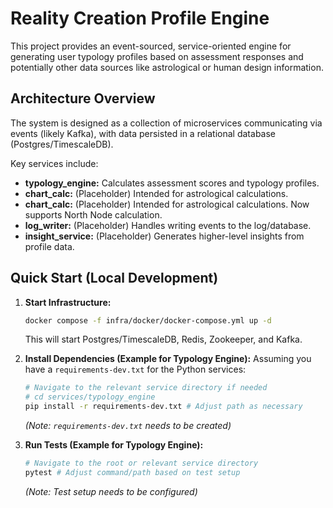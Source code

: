 # Reality Creation Profile Engine

This project provides an event-sourced, service-oriented engine for generating user typology profiles based on assessment responses and potentially other data sources like astrological or human design information.

## Architecture Overview

The system is designed as a collection of microservices communicating via events (likely Kafka), with data persisted in a relational database (Postgres/TimescaleDB).

Key services include:
*   **typology_engine:** Calculates assessment scores and typology profiles.
*   **chart_calc:** (Placeholder) Intended for astrological calculations.
*   **chart_calc:** (Placeholder) Intended for astrological calculations. Now supports North Node calculation.
*   **log_writer:** (Placeholder) Handles writing events to the log/database.
*   **insight_service:** (Placeholder) Generates higher-level insights from profile data.

## Quick Start (Local Development)

1.  **Start Infrastructure:**
    ```bash
    docker compose -f infra/docker/docker-compose.yml up -d
    ```
    This will start Postgres/TimescaleDB, Redis, Zookeeper, and Kafka.

2.  **Install Dependencies (Example for Typology Engine):**
    Assuming you have a `requirements-dev.txt` for the Python services:
    ```bash
    # Navigate to the relevant service directory if needed
    # cd services/typology_engine
    pip install -r requirements-dev.txt # Adjust path as necessary
    ```
    *(Note: `requirements-dev.txt` needs to be created)*

3.  **Run Tests (Example for Typology Engine):**
    ```bash
    # Navigate to the root or relevant service directory
    pytest # Adjust command/path based on test setup
    ```
    *(Note: Test setup needs to be configured)*